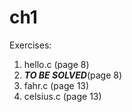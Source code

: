 # ch1

Exercises:
1. hello.c (page 8)
2. ***TO BE SOLVED***(page 8)
3. fahr.c (page 13)
4. celsius.c (page 13)

